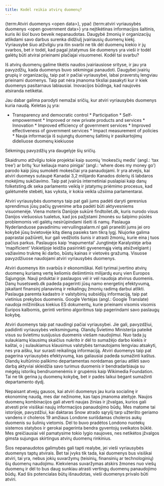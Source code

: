 ```yaml
---
title: Kodėl reikia atvirų duomenų?
---
```


{term:Atviri duomenys \<open data\>}, ypač {term:atviri vyriausybės duomenys \<open government data\>} yra neįtikėtinas informacijos šaltinis, kuris iki šiol buvo beveik nepanaudotas. Daugybė žmonių ir organizacijų atlikdami savo darbus surenka didžiulį įvairiausių duomenų kiekį. Vyriausybė šiuo atžvilgiu yra itin svarbi ne tik dėl duomenų kiekio ir jų svarbos, bet ir todėl, kad pagal įstatymus šie duomenys yra vieši ir todėl galėtų būti atvirai prieinami plačiajai visuomenei. Kodėl tai svarbu?

Iš atvirų duomenų galime tikėtis naudos įvairiausiose srityse, ir jau yra pavyzdžių, kada duomenys buvo sėkmingai panaudoti. Daugybei įvairių grupių ir organizacijų, taip pat ir pačiai vyriausybei, labai praverstų lengviau prieinami duomenys. Taip pat nėra įmanoma tiksliai pasakyti kur ir kiek duomenys pasitarnaus labiausiai. Inovacijos būdinga, kad naujovės atsiranda netikėtai.

Jau dabar galima parodyti nemažai sričių, kur atviri vyriausybės duomenys kuria naudą. Keletas jų yra:

-   Transparency and democratic control \* Participation \* Self-empowerment \* Improved or new private products and services \* Innovation \* Improved efficiency of government services \* Improved effectiveness of government services \* Impact measurement of policies \* Nauja informacija iš sujungtų duomenų šaltinių ir pasikartojimų dideliuose duomenų kiekiuose

Sėkmingų pavyzdžių yra daugelyje šių sričių.

Skaidrumo atžvilgiu tokie projektai kaip suomių ‘mokesčių medis’ (angl.: ‘tax tree’) ar britų ‘kur keliauja mano pinigai’ (angl.: ‘where does my money go’) parodo kaip jūsų sumokėti mokesčiai yra panaudojami. Ir yra atvejis, kai atviri duomeys sutaupė Kanadai 3,2 milijardo Kanados dolerių iš labdaros mokėjimų sukčiavimo. Taip pat įvairūs internetiniai puslapiai kaip danų folketsting.dk seka parlamento veiklą ir įstatymų priėmimo procesus, kad galėtumėte stebėti, kas vyksta, ir kokia veikla užsiima parlamentarai.

Atviri vyriausybės duomenys taip pat gali jums padėti daryti geresnius sprendimus jūsų pačių gyvenime arba padėti būti aktyvesniems visuomenėje. Viena moteris Danijoje sukūrė findtoilet.dk, kuris nurodo visus Danijos viešuosius tualetus, kad jos pažįstami žmonės su šalpimo pūslės problemomis vėl galėtų nesirūpindami išeiti iš namų. Paslauga Nyderlanduose pavadinimu vervuilingsalarm.nl gali pranešti jums jei oro kokybė jūsų bvietovėje kitą dieną pasieks tam tikrą lygį. Niujorke galima paprastai pažiūrėti, kur gali vedžiotis šunis ir atrasti žmonių, kurie eina į tuos pačius parkus. Paslaugos kaip ‘mapumental’ Jungtinėje Karalystėje arba ‘mapificient’ Vokietijoje leidžia pasirinkti gyvenemąją vietą atsižvelgiant į važiavimo trukmę iki darbo, būstų kainas ir vietovės gražumą. Visuose pavyzdžiuose naudojami atviri vyriausybės duomenys.

Atviri duomenys itin svarbūs ir ekonomiškai. Keli tyrimai įvertino atvirų duomenų kuriamą vertę keliomis dešimtimis milijardų eurų vien Europos Sąjungoje. Nauji prduktai ir paslaugos vėl ir vėl naudoja atvirus duomenis. Danų husetsweb.dk padeda pagerinti jūsų namo energetinį efektyvumą, įskaitant finansinį planavimą ir reikalingų žmonių radimą darbui atlikti. Paslauga paremta kadastro ir valstybinių subsidijų informaciją, taip pat vietinius prekybos duomenis. Google Vertėjas (angl.: Google Translate) naudoja milžiniškus kiekius ES dokumentų, kurie prieinami visomis visomis Euripos kalbomis, gerinti vertimo algoritmus taip pagerindami savo paslaugų kokybę.

Atviri duomenys taip pat naudingi pačiai vyriausybei. Jie gali, pavyzdžiui, padidinti vyriausybės veiksmingumą. Olandų Švietimo Ministerija pateikė visus su švietimu susijusius duomenis viešam naudojimui. Nuo tada jų sulaukiamų klausimų skaičius nukrito ir dėl to sumažėjo darbo kiekis ir kaštai, o į sulaukiamus klausimus valstybės tarnautojams lengviau atsakyti, nes yra aišku, kur surasti reikalingą informaciją. Atviri duomenys taip pat pagerina vyriausybės efektyvumą, kas galiausiai padeda sumažinti kaštus. Olandų kultūrinio palikimo departamentas norėdamas geriau atlikti savo darbą aktyviai skleidžia savo turimus duomenis ir bendradarbiauja su mėgėjų istorikų bendruomenėmis ir grupėmis kaip Wikimedia Foundation. Tai ne tik gerina jų duomenų kokybę, bet ir padės laikui bėgant sumažinti departamento dydį.

Nepaisant atvejų gausos, kai atviri duomenys jau kuria socialinę ir ekonominę naudą, mes dar nežinome, kas taps įmanoma ateityje. Naujos duomenų kombinacijos gali atverti naujas žinias ir įžvalgas, kurios gali atvesti prie visiškai naujų informacijos panaudojimo būdų. Mes matome tai istorijoje, pavyzdžiui, kai daktaras Snow atrado sąryšį tarp užteršto geriamo vandens ir choleros 19 amžiaus Londone surišdamas choleros aukų duomenis su šulinių vietomis. Dėl to buvo pradėtos Londono nuotekų sistemos statybos ir gerokai pagerinta bendra gyventojų sveikatos būklė. Mes greičiausiai vėl pamatysime tokio lygio naujoves, nes netikėtos įžvalgos gimsta sujungus skirtingus atvirų duomenų rinkinius.

Šios nepanaudotos galimybės gali tapti realybe, jei vieši vyriausybės duomenys taptų atvirais. Bet tai įvyks tik tada, kai duomenys bus visiškai atviri, tai yra, nebus jokių suvaržymų (teisinių, finansinių ar technologinių) šių duomenų naudojimu. Kiekvienas suvaržymas atskirs žmones nuo viešų duomenų ir dėl to bus daug sunkiau atrasti vertingų duomenų panaudojimo būdų. Kad šis potencialas būtų išnaudotas, vieši duomenys privalo būti atviri.